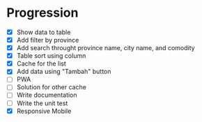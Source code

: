 # Progression

- [x] Show data to table
- [x] Add filter by province
- [x] Add search throught province name, city name, and comodity
- [x] Table sort using column
- [x] Cache for the list
- [x] Add data using "Tambah" button
- [ ] PWA
- [ ] Solution for other cache
- [ ] Write documentation
- [ ] Write the unit test
- [x] Responsive Mobile
